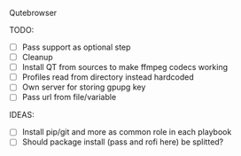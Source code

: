 Qutebrowser

TODO:
- [ ] Pass support as optional step
- [ ] Cleanup
- [ ] Install QT from sources to make ffmpeg codecs working
- [ ] Profiles read from directory instead hardcoded
- [ ] Own server for storing gpupg key
- [ ] Pass url from file/variable

IDEAS:
- [ ] Install pip/git and more as common role in each playbook
- [ ] Should package install (pass and rofi here) be splitted?
